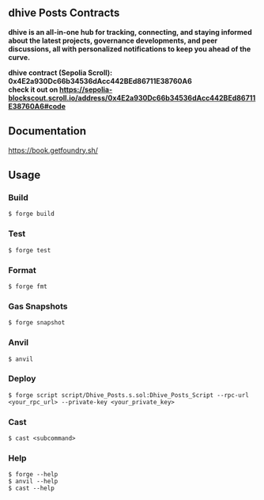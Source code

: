 ## dhive Posts Contracts

**dhive is an all-in-one hub for tracking, connecting, and staying informed about the latest projects, governance developments, and peer discussions, all with personalized notifications to keep you ahead of the curve.**

**dhive contract (Sepolia Scroll): 0x4E2a930Dc66b34536dAcc442BEd86711E38760A6<br>check it out on https://sepolia-blockscout.scroll.io/address/0x4E2a930Dc66b34536dAcc442BEd86711E38760A6#code**

## Documentation

https://book.getfoundry.sh/

## Usage

### Build

```shell
$ forge build
```

### Test

```shell
$ forge test
```

### Format

```shell
$ forge fmt
```

### Gas Snapshots

```shell
$ forge snapshot
```

### Anvil

```shell
$ anvil
```

### Deploy

```shell
$ forge script script/Dhive_Posts.s.sol:Dhive_Posts_Script --rpc-url <your_rpc_url> --private-key <your_private_key>
```

### Cast

```shell
$ cast <subcommand>
```

### Help

```shell
$ forge --help
$ anvil --help
$ cast --help
```
